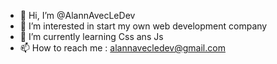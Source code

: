 - 👋 Hi, I’m @AlannAvecLeDev
- 👀 I’m interested in start my own web development company
- 🌱 I’m currently learning Css ans Js
- 📫 How to reach me : alannavecledev@gmail.com

<!---
AlannAvecLeDev/AlannAvecLeDev is a ✨ special ✨ repository because its `README.md` (this file) appears on your GitHub profile.
You can click the Preview link to take a look at your changes.
--->

